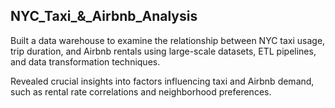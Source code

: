 ## NYC_Taxi_&_Airbnb_Analysis

Built a data warehouse to examine the relationship between NYC taxi usage, trip duration, and Airbnb rentals using large-scale datasets, ETL pipelines, and data transformation techniques.

Revealed crucial insights into factors influencing taxi and Airbnb demand, such as rental rate correlations and neighborhood preferences.

